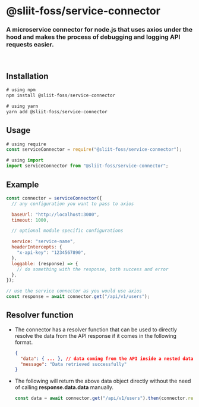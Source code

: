 # @sliit-foss/service-connector

### A microservice connector for node.js that uses axios under the hood and makes the process of debugging and logging API requests easier.

<br/>

## Installation

```js
# using npm
npm install @sliit-foss/service-connector

# using yarn
yarn add @sliit-foss/service-connector
```

## Usage

```js
# using require
const serviceConnector = require("@sliit-foss/service-connector");

# using import
import serviceConnector from "@sliit-foss/service-connector";
```

## Example<br/>

```js
const connector = serviceConnector({
  // any configuration you want to pass to axios

  baseUrl: "http://localhost:3000",
  timeout: 1000,

  // optional module specific configurations

  service: "service-name",
  headerIntercepts: {
    "x-api-key": "1234567890",
  },
  loggable: (response) => {
    // do something with the response, both success and error
  },
});

// use the service connector as you would use axios
const response = await connector.get("/api/v1/users");
```

## Resolver function

- The connector has a resolver function that can be used to directly resolve the data from the API response if it comes in the following format.

  ```json
  {
    "data": { ... }, // data coming from the API inside a nested data object
    "message": "Data retrieved successfully"
  }
  ```

- The following will return the above data object directly without the need of calling **response.data.data** manually.

  ```js
  const data = await connector.get("/api/v1/users").then(connector.resolve);
  ```
